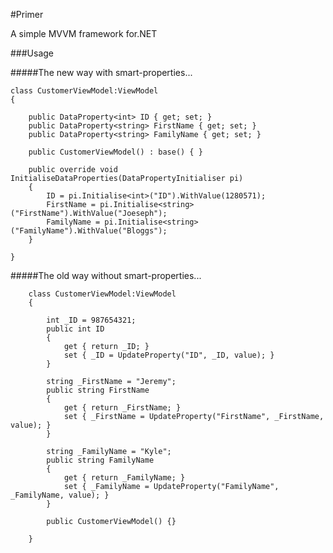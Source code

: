 #Primer

A simple MVVM framework for.NET

###Usage

#####The new way with smart-properties...

    class CustomerViewModel:ViewModel
    {
    
        public DataProperty<int> ID { get; set; }
        public DataProperty<string> FirstName { get; set; }
        public DataProperty<string> FamilyName { get; set; }
        
        public CustomerViewModel() : base() { }

        public override void InitialiseDataProperties(DataPropertyInitialiser pi)
        {
            ID = pi.Initialise<int>("ID").WithValue(1280571);
            FirstName = pi.Initialise<string>("FirstName").WithValue("Joeseph");
            FamilyName = pi.Initialise<string>("FamilyName").WithValue("Bloggs");
        }
  
    }
    
#####The old way without smart-properties...

        class CustomerViewModel:ViewModel
        {
    
            int _ID = 987654321;
            public int ID
            {
                get { return _ID; }
                set { _ID = UpdateProperty("ID", _ID, value); }
            }
            
            string _FirstName = "Jeremy";
            public string FirstName
            {
                get { return _FirstName; }
                set { _FirstName = UpdateProperty("FirstName", _FirstName, value); }
            }
            
            string _FamilyName = "Kyle";
            public string FamilyName
            {
                get { return _FamilyName; }
                set { _FamilyName = UpdateProperty("FamilyName", _FamilyName, value); }
            }
            
            public CustomerViewModel() {}
        
        }
